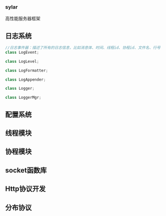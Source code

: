 ### sylar
高性能服务器框架

## 日志系统

```cpp
//日志事件器：描述了所有的日志信息，比如消息体、时间、线程id、协程id、文件名、行号
class LogEvent;

class LogLevel;

class LogFormatter;

class LogAppender;

class Logger;

class LoggerMgr;

```

## 配置系统

## 线程模块

## 协程模块

## socket函数库

## Http协议开发

## 分布协议